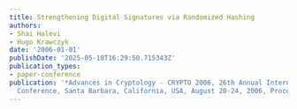 ```yaml
---
title: Strengthening Digital Signatures via Randomized Hashing
authors:
- Shai Halevi
- Hugo Krawczyk
date: '2006-01-01'
publishDate: '2025-05-18T16:29:50.715343Z'
publication_types:
- paper-conference
publication: '*Advances in Cryptology - CRYPTO 2006, 26th Annual International Cryptology
  Conference, Santa Barbara, California, USA, August 20-24, 2006, Proceedings*'
---
```

